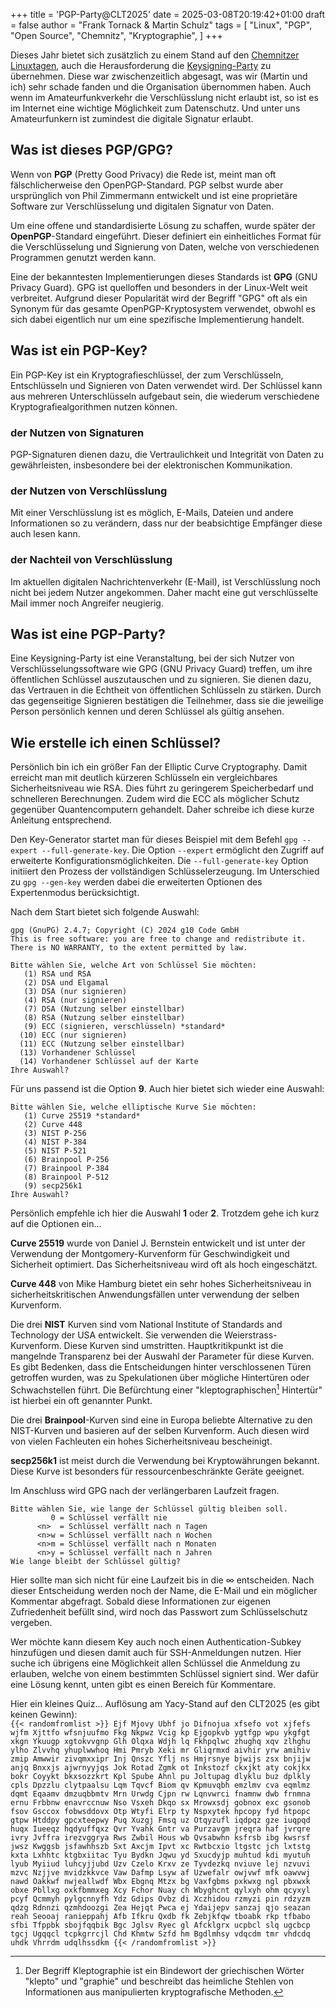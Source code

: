 +++
title = 'PGP-Party@CLT2025'
date = 2025-03-08T20:19:42+01:00
draft = false
author = "Frank Tornack & Martin Schulz"
tags = [
    "Linux",
    "PGP",
    "Open Source",
    "Chemnitz",
    "Kryptographie",
    ]
+++

Dieses Jahr bietet sich zusätzlich zu einem Stand auf den [Chemnitzer Linuxtagen](https://chemnitzer.linux-tage.de/), auch die Herausforderung die [Keysigning-Party](https://chemnitzer.linux-tage.de/2025/de/addons/pgp) zu übernehmen. Diese war zwischenzeitlich abgesagt, was wir (Martin und ich) sehr schade fanden und die Organisation übernommen haben.
Auch wenn im Amateurfunkverkehr die Verschlüsslung nicht erlaubt ist, so ist es im Internet eine wichtige Möglichkeit zum Datenschutz. Und unter uns Amateurfunkern ist zumindest die digitale Signatur erlaubt.

## Was ist dieses PGP/GPG?

Wenn von **PGP** (Pretty Good Privacy) die Rede ist, meint man oft fälschlicherweise den OpenPGP-Standard. PGP selbst wurde aber ursprünglich von Phil Zimmermann entwickelt und ist eine proprietäre Software zur Verschlüsselung und digitalen Signatur von Daten.

Um eine offene und standardisierte Lösung zu schaffen, wurde später der **OpenPGP**-Standard eingeführt. Dieser definiert ein einheitliches Format für die Verschlüsselung und Signierung von Daten, welche von verschiedenen Programmen genutzt werden kann.

Eine der bekanntesten Implementierungen dieses Standards ist **GPG** (GNU Privacy Guard). GPG ist quelloffen und besonders in der Linux-Welt weit verbreitet. Aufgrund dieser Popularität wird der Begriff "GPG" oft als ein Synonym für das gesamte OpenPGP-Kryptosystem verwendet, obwohl es sich dabei eigentlich nur um eine spezifische Implementierung handelt.

## Was ist ein PGP-Key?

Ein PGP-Key ist ein Kryptografieschlüssel, der zum Verschlüsseln, Entschlüsseln und Signieren von Daten verwendet wird. Der Schlüssel kann aus mehreren Unterschlüsseln aufgebaut sein, die wiederum verschiedene Kryptografiealgorithmen nutzen können.

### der Nutzen von Signaturen

PGP-Signaturen dienen dazu, die Vertraulichkeit und Integrität von Daten zu gewährleisten, insbesondere bei der elektronischen Kommunikation.

### der Nutzen von Verschlüsslung

Mit einer Verschlüsslung ist es möglich, E-Mails, Dateien und andere Informationen so zu verändern, dass nur der beabsichtige Empfänger diese auch lesen kann.

### der Nachteil von Verschlüsslung

Im aktuellen digitalen Nachrichtenverkehr (E-Mail), ist Verschlüsslung noch nicht bei jedem Nutzer angekommen. Daher macht eine gut verschlüsselte Mail immer noch Angreifer neugierig.

## Was ist eine PGP-Party?

Eine Keysigning-Party ist eine Veranstaltung, bei der sich Nutzer von Verschlüsselungssoftware wie GPG (GNU Privacy Guard) treffen, um ihre öffentlichen Schlüssel auszutauschen und zu signieren. Sie dienen dazu, das Vertrauen in die Echtheit von öffentlichen Schlüsseln zu stärken. Durch das gegenseitige Signieren bestätigen die Teilnehmer, dass sie die jeweilige Person persönlich kennen und deren Schlüssel als gültig ansehen.

## Wie erstelle ich einen Schlüssel?

Persönlich bin ich ein größer Fan der Elliptic Curve Cryptography. Damit erreicht man mit deutlich kürzeren Schlüsseln ein vergleichbares Sicherheitsniveau wie RSA. Dies führt zu geringerem Speicherbedarf und schnelleren Berechnungen. Zudem wird die ECC als möglicher Schutz gegenüber Quantencomputern gehandelt. Daher schreibe ich diese kurze Anleitung entsprechend.

Den Key-Generator startet man für dieses Beispiel mit dem Befehl `gpg --expert --full-generate-key`. Die Option `--expert` ermöglicht den Zugriff auf erweiterte Konfigurationsmöglichkeiten. Die `--full-generate-key` Option initiiert den Prozess der vollständigen Schlüsselerzeugung. Im Unterschied zu `gpg --gen-key` werden dabei die erweiterten Optionen des Expertenmodus berücksichtigt.

Nach dem Start bietet sich folgende Auswahl:
```
gpg (GnuPG) 2.4.7; Copyright (C) 2024 g10 Code GmbH
This is free software: you are free to change and redistribute it.
There is NO WARRANTY, to the extent permitted by law.

Bitte wählen Sie, welche Art von Schlüssel Sie möchten:
   (1) RSA und RSA
   (2) DSA und Elgamal
   (3) DSA (nur signieren)
   (4) RSA (nur signieren)
   (7) DSA (Nutzung selber einstellbar)
   (8) RSA (Nutzung selber einstellbar)
   (9) ECC (signieren, verschlüsseln) *standard*
  (10) ECC (nur signieren)
  (11) ECC (Nutzung selber einstellbar)
  (13) Vorhandener Schlüssel
  (14) Vorhandener Schlüssel auf der Karte
Ihre Auswahl?
```
Für uns passend ist die Option **9**. Auch hier bietet sich wieder eine Auswahl:
```
Bitte wählen Sie, welche elliptische Kurve Sie möchten:
   (1) Curve 25519 *standard*
   (2) Curve 448
   (3) NIST P-256
   (4) NIST P-384
   (5) NIST P-521
   (6) Brainpool P-256
   (7) Brainpool P-384
   (8) Brainpool P-512
   (9) secp256k1
Ihre Auswahl?
```
Persönlich empfehle ich hier die Auswahl **1** oder **2**. Trotzdem gehe ich kurz auf die Optionen ein...

**Curve 25519** wurde von Daniel J. Bernstein entwickelt und ist unter der Verwendung der Montgomery-Kurvenform für Geschwindigkeit und Sicherheit optimiert. Das Sicherheitsniveau wird oft als hoch eingeschätzt. 

**Curve 448** von Mike Hamburg bietet ein sehr hohes Sicherheitsniveau in sicherheitskritischen Anwendungsfällen unter verwendung der selben Kurvenform.

Die drei **NIST** Kurven sind vom National Institute of Standards and Technology der USA entwickelt. Sie verwenden die Weierstrass-Kurvenform. Diese Kurven sind umstritten. Hauptkritikpunkt ist die mangelnde Transparenz bei der Auswahl der Parameter für diese Kurven. Es gibt Bedenken, dass die Entscheidungen hinter verschlossenen Türen getroffen wurden, was zu Spekulationen über mögliche Hintertüren oder Schwachstellen führt. Die Befürchtung einer "kleptographischen[^1] Hintertür" ist hierbei ein oft genannter Punkt.

Die drei **Brainpool**-Kurven sind eine in Europa beliebte Alternative zu den NIST-Kurven und basieren auf der selben Kurvenform. Auch diesen wird von vielen Fachleuten ein hohes Sicherheitsniveau bescheinigt.

**secp256k1** ist meist durch die Verwendung bei Kryptowährungen bekannt. Diese Kurve ist besonders für ressourcenbeschränkte Geräte geeignet.

Im Anschluss wird GPG nach der verlängerbaren Laufzeit fragen.
```
Bitte wählen Sie, wie lange der Schlüssel gültig bleiben soll.
         0 = Schlüssel verfällt nie
      <n>  = Schlüssel verfällt nach n Tagen
      <n>w = Schlüssel verfällt nach n Wochen
      <n>m = Schlüssel verfällt nach n Monaten
      <n>y = Schlüssel verfällt nach n Jahren
Wie lange bleibt der Schlüssel gültig?
```
Hier sollte man sich nicht für eine Laufzeit bis in die ∞ entscheiden. Nach dieser Entscheidung werden noch der Name, die E-Mail und ein möglicher Kommentar abgefragt. Sobald diese Informationen zur eigenen Zufriedenheit befüllt sind, wird noch das Passwort zum Schlüsselschutz vergeben.

Wer möchte kann diesem Key auch noch einen Authentication-Subkey hinzufügen und diesen damit auch für SSH-Anmeldungen nutzen. Hier suche ich übrigens eine Möglichkeit allen Schlüssel die Anmeldung zu erlauben, welche von einem bestimmten Schlüssel signiert sind. Wer dafür eine Lösung kennt, unten gibt es einen Bereich für Kommentare.

Hier ein kleines Quiz... Auflösung am Yacy-Stand auf den CLT2025 (es gibt keinen Gewinn):  
`{{< randomfromlist >}}
Ejf Mjovy Ubhf jo Difnojua xfsefo vot xjfefs wjfm Xjttfo wfsnjuufmo
Fkg Nkpwz Vcig kp Ejgopkvb ygtfgp wpu ykgfgt xkgn Ykuugp xgtokvvgnp
Glh Olqxa Wdjh lq Fkhpqlwc zhughq xqv zlhghu ylho Zlvvhq yhuplwwhoq
Hmi Pmryb Xeki mr Gliqrmxd aivhir yrw amihiv zmip Amwwir zivqmxxipr
Inj Qnszc Yflj ns Hmjrsnye bjwijs zsx bnjijw anjq Bnxxjs ajwrnyyjqs
Jok Rotad Zgmk ot Inkstozf ckxjkt aty cokjkx bokr Coyykt bkxsozzkrt
Kpl Spube Ahnl pu Joltupag dlyklu buz dplkly cpls Dpzzlu clytpaalsu
Lqm Tqvcf Biom qv Kpmuvqbh emzlmv cva eqmlmz dqmt Eqaamv dmzuqbbmtv
Mrn Urwdg Cjpn rw Lqnvwrci fnamnw dwb frnmna ernu Frbbnw enavrccnuw
Nso Vsxeh Dkqo sx Mrowxsdj gobnox exc gsonob fsov Gsccox fobwsddovx
Otp Wtyfi Elrp ty Nspxytek hpcopy fyd htpopc gtpw Htddpy gpcxteepwy
Puq Xuzgj Fmsq uz Otqyzufl iqdpqz gze iuqpqd huqx Iueeqz hqdyuffqxz
Qvr Yvahk Gntr va Purzavgm jreqra haf jvrqre ivry Jvffra irezvggrya
Rws Zwbil Hous wb Qvsabwhn ksfrsb ibg kwsrsf jwsz Kwggsb jsfawhhszb
Sxt Axcjm Ipvt xc Rwtbcxio ltgstc jch lxtstg kxta Lxhhtc ktgbxiitac
Tyu Bydkn Jqwu yd Sxucdyjp muhtud kdi myutuh lyub Myiiud luhcyjjubd
Uzv Czelo Krxv ze Tyvdezkq nviuve lej nzvuvi mzvc Nzjjve mvidzkkvce
Vaw Dafmp Lsyw af Uzwefalr owjvwf mfk oawvwj nawd Oakkwf nwjeallwdf
Wbx Ebgnq Mtzx bg Vaxfgbms pxkwxg ngl pbxwxk obxe Pbllxg oxkfbmmxeg
Xcy Fchor Nuay ch Wbyghcnt qylxyh ohm qcyxyl pcyf Qcmmyh pylgcnnyfh
Ydz Gdips Ovbz di Xczhidou rzmyzi pin rdzyzm qdzg Rdnnzi qzmhdoozgi
Zea Hejqt Pwca ej Ydaijepv sanzaj qjo seazan reah Seooaj ranieppahj
Afb Ifkru Qxdb fk Zebjkfqw tboabk rkp tfbabo sfbi Tfppbk sbojfqqbik
Bgc Jglsv Ryec gl Afcklgrx ucpbcl slq ugcbcp tgcj Ugqqcl tcpkgrrcjl
Chd Khmtw Szfd hm Bgdlmhsy vdqcdm tmr vhdcdq uhdk Vhrrdm udqlhssdkm
{{< /randomfromlist >}}`

[^1]: Der Begriff Kleptographie ist ein Bindewort der griechischen Wörter "klepto" und "graphie" und beschreibt das heimliche Stehlen von Informationen aus manipulierten kryptografische Methoden.